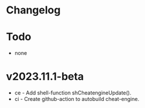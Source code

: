 # Changelog

# Todo
- none

# v2023.11.1-beta
- ce - Add shell-function shCheatengineUpdate().
- ci - Create github-action to autobuild cheat-engine.
